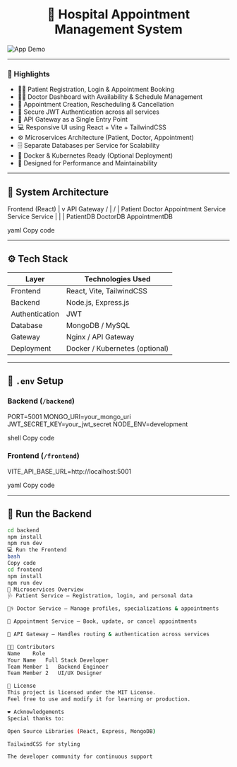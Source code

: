 <h1 align="center">🏥 Hospital Appointment Management System</h1>

![App Demo](/frontend/public/screenshot-for-readme.png)

---

### 🌟 Highlights

- 👩‍⚕️ Patient Registration, Login & Appointment Booking  
- 🧑‍⚕️ Doctor Dashboard with Availability & Schedule Management  
- 📅 Appointment Creation, Rescheduling & Cancellation  
- 🔐 Secure JWT Authentication across all services  
- 🚪 API Gateway as a Single Entry Point  
- 💻 Responsive UI using React + Vite + TailwindCSS  
- ⚙️ Microservices Architecture (Patient, Doctor, Appointment)  
- 🗄️ Separate Databases per Service for Scalability  
- 🐳 Docker & Kubernetes Ready (Optional Deployment)  
- 🚀 Designed for Performance and Maintainability  

---

## 🧱 System Architecture

Frontend (React)
|
v
API Gateway
/ |
/ |
Patient Doctor Appointment
Service Service Service
| | |
PatientDB DoctorDB AppointmentDB

yaml
Copy code

---

## ⚙️ Tech Stack

| Layer | Technologies Used |
|-------|--------------------|
| Frontend | React, Vite, TailwindCSS |
| Backend | Node.js, Express.js |
| Authentication | JWT |
| Database | MongoDB / MySQL |
| Gateway | Nginx / API Gateway |
| Deployment | Docker / Kubernetes (optional) |

---

## 🧪 `.env` Setup

### Backend (`/backend`)
PORT=5001
MONGO_URI=your_mongo_uri
JWT_SECRET_KEY=your_jwt_secret
NODE_ENV=development

shell
Copy code

### Frontend (`/frontend`)
VITE_API_BASE_URL=http://localhost:5001

yaml
Copy code

---

## 🔧 Run the Backend

```bash
cd backend
npm install
npm run dev
💻 Run the Frontend
bash
Copy code
cd frontend
npm install
npm run dev
🧩 Microservices Overview
🩺 Patient Service – Registration, login, and personal data

👨‍⚕️ Doctor Service – Manage profiles, specializations & appointments

📅 Appointment Service – Book, update, or cancel appointments

🚪 API Gateway – Handles routing & authentication across services

🧑‍💻 Contributors
Name	Role
Your Name	Full Stack Developer
Team Member 1	Backend Engineer
Team Member 2	UI/UX Designer

📄 License
This project is licensed under the MIT License.
Feel free to use and modify it for learning or production.

❤️ Acknowledgements
Special thanks to:

Open Source Libraries (React, Express, MongoDB)

TailwindCSS for styling

The developer community for continuous support

